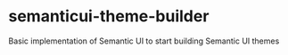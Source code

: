 # semanticui-theme-builder
Basic implementation of Semantic UI to start building Semantic UI themes
